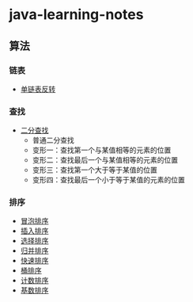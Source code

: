 # java-learning-notes

## 算法
### 链表
- [单链表反转](https://github.com/lidonggg/java-learning-notes/blob/master/src/main/java/com/lidong/javaops/algorithm/linkedlist/LinkedListReserve.java)
### 查找
- [二分查找](https://github.com/lidonggg/java-learning-notes/blob/master/src/main/java/com/lidong/javaops/algorithm/search/BinarySearch.java)
  - 普通二分查找
  - 变形一：查找第一个与某值相等的元素的位置
  - 变形二：查找最后一个与某值相等的元素的位置
  - 变形三：查找第一个大于等于某值的位置
  - 变形四：查找最后一个小于等于某值的元素的位置
### 排序
- [冒泡排序](https://github.com/lidonggg/java-learning-notes/blob/master/src/main/java/com/lidong/javaops/algorithm/sort/BubbleSort.java)
- [插入排序](https://github.com/lidonggg/java-learning-notes/blob/master/src/main/java/com/lidong/javaops/algorithm/sort/InsertSort.java)
- [选择排序](https://github.com/lidonggg/java-learning-notes/blob/master/src/main/java/com/lidong/javaops/algorithm/sort/SelectSort.java)
- [归并排序](https://github.com/lidonggg/java-learning-notes/blob/master/src/main/java/com/lidong/javaops/algorithm/sort/MergeSort.java)
- [快速排序](https://github.com/lidonggg/java-learning-notes/blob/master/src/main/java/com/lidong/javaops/algorithm/sort/QuickSort.java)
- [桶排序](https://github.com/lidonggg/java-learning-notes/blob/master/src/main/java/com/lidong/javaops/algorithm/sort/BucketSort.java)
- [计数排序](https://github.com/lidonggg/java-learning-notes/blob/master/src/main/java/com/lidong/javaops/algorithm/sort/CountingSort.java)
- [基数排序](https://github.com/lidonggg/java-learning-notes/blob/master/src/main/java/com/lidong/javaops/algorithm/sort/RadixSort.java)
